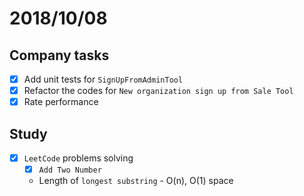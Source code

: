 # 2018/10/08

## Company tasks
- [x] Add unit tests for `SignUpFromAdminTool`
- [x] Refactor the codes for `New organization sign up from Sale Tool`
- [x] Rate performance

## Study
- [x] `LeetCode` problems solving
  - [x] `Add Two Number`
  - Length of `longest substring` - O(n), O(1) space
